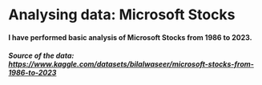 # Analysing data: Microsoft Stocks
#### I have performed basic analysis of Microsoft Stocks from 1986 to 2023. 
##### Source of the data: https://www.kaggle.com/datasets/bilalwaseer/microsoft-stocks-from-1986-to-2023
